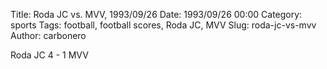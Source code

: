Title: Roda JC vs. MVV, 1993/09/26
Date: 1993/09/26 00:00
Category: sports
Tags: football, football scores, Roda JC, MVV
Slug: roda-jc-vs-mvv
Author: carbonero


Roda JC 4 - 1 MVV
